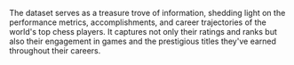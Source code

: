 The dataset serves as a treasure trove of information, shedding light on the performance metrics, accomplishments, and career trajectories of the world's top chess players. It captures not only their ratings and ranks but also their engagement in games and the prestigious titles they've earned throughout their careers.
